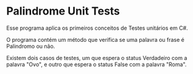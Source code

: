 # Palindrome Unit Tests

Esse programa aplica os primeiros conceitos de Testes unitários em C#.

O programa contém um método que verifica se uma palavra ou frase é Palindromo ou não. 

Existem dois casos de testes, um que espera o status Verdadeiro com a palavra "Ovo", e outro que espera o status False com a palavra "Roma".
